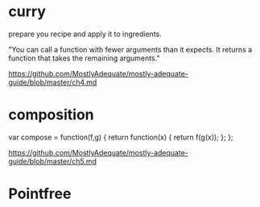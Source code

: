 # curry

prepare you recipe and apply it to ingredients.

"You can call a function with fewer arguments than it expects. It returns a function that takes the remaining arguments."

https://github.com/MostlyAdequate/mostly-adequate-guide/blob/master/ch4.md

# composition

var compose = function(f,g) {
  return function(x) {
    return f(g(x));
  };
};

https://github.com/MostlyAdequate/mostly-adequate-guide/blob/master/ch5.md

# Pointfree
